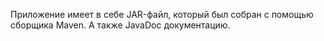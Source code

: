 Приложение имеет в себе JAR-файл, который был собран с помощью сборщика Maven. А также JavaDoc документацию.
